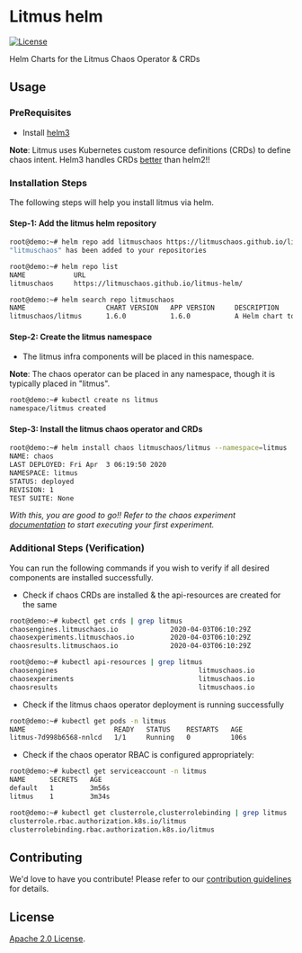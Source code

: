 # Litmus helm

[![License](https://img.shields.io/badge/License-Apache%202.0-blue.svg)](https://opensource.org/licenses/Apache-2.0)
[![<litmuschaos>](https://circleci.com/gh/litmuschaos/litmus-helm/tree/master.svg?style=svg)](https://circleci.com/gh/litmuschaos/litmus-helm/tree/master)

Helm Charts for the Litmus Chaos Operator &amp; CRDs

## Usage

### PreRequisites

- Install [helm3](https://helm.sh/docs/intro/install/)

**Note**: Litmus uses Kubernetes custom resource definitions (CRDs) to define chaos intent. Helm3 handles CRDs [better](https://helm.sh/docs/chart_best_practices/custom_resource_definitions/#helm) than helm2!!

### Installation Steps

The following steps will help you install litmus via helm.

#### Step-1: Add the litmus helm repository

```bash
root@demo:~# helm repo add litmuschaos https://litmuschaos.github.io/litmus-helm/
"litmuschaos" has been added to your repositories
```

```bash
root@demo:~# helm repo list
NAME            URL
litmuschaos     https://litmuschaos.github.io/litmus-helm/
```

```bash
root@demo:~# helm search repo litmuschaos
NAME                    CHART VERSION   APP VERSION     DESCRIPTION
litmuschaos/litmus      1.6.0           1.6.0           A Helm chart to install litmus infra components...
```

#### Step-2: Create the litmus namespace

- The litmus infra components will be placed in this namespace.

**Note**: The chaos operator can be placed in any namespace, though it is typically placed in "litmus".

```bash
root@demo:~# kubectl create ns litmus
namespace/litmus created
```

#### Step-3: Install the litmus chaos operator and CRDs

```bash
root@demo:~# helm install chaos litmuschaos/litmus --namespace=litmus
NAME: chaos
LAST DEPLOYED: Fri Apr  3 06:19:50 2020
NAMESPACE: litmus
STATUS: deployed
REVISION: 1
TEST SUITE: None
```

*With this, you are good to go!! Refer to the chaos experiment [documentation](https://docs.litmuschaos.io/docs/pod-delete/) to start executing your first experiment.*

### Additional Steps (Verification)

You can run the following commands if you wish to verify if all desired components are installed successfully.

- Check if chaos CRDs are installed & the api-resources are created for the same

```bash
root@demo:~# kubectl get crds | grep litmus
chaosengines.litmuschaos.io             2020-04-03T06:10:29Z
chaosexperiments.litmuschaos.io         2020-04-03T06:10:29Z
chaosresults.litmuschaos.io             2020-04-03T06:10:29Z
```

```bash
root@demo:~# kubectl api-resources | grep litmus
chaosengines                                   litmuschaos.io                 true         ChaosEngine
chaosexperiments                               litmuschaos.io                 true         ChaosExperiment
chaosresults                                   litmuschaos.io                 true         ChaosResult
```

- Check if the litmus chaos operator deployment is running successfully

```bash
root@demo:~# kubectl get pods -n litmus
NAME                      READY   STATUS    RESTARTS   AGE
litmus-7d998b6568-nnlcd   1/1     Running   0          106s
```

- Check if the chaos operator RBAC is configured appropriately:

```bash
root@demo:~# kubectl get serviceaccount -n litmus
NAME      SECRETS   AGE
default   1         3m56s
litmus    1         3m34s
```

```bash
root@demo:~# kubectl get clusterrole,clusterrolebinding | grep litmus
clusterrole.rbac.authorization.k8s.io/litmus                                                        4m18s
clusterrolebinding.rbac.authorization.k8s.io/litmus                                                 4m18s
```

## Contributing

We'd love to have you contribute! Please refer to our [contribution guidelines](CONTRIBUTING.md) for details.

## License

[Apache 2.0 License](./LICENSE).
